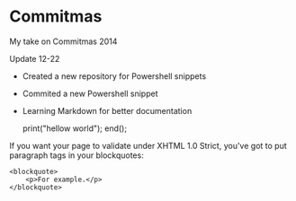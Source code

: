 Commitmas
=========

My take on Commitmas 2014

Update 12-22
 - Created a new repository for Powershell snippets
 - Commited a new Powershell snippet
 - Learning Markdown for better documentation
 
    print("hellow world");
    end();
    

If you want your page to validate under XHTML 1.0 Strict,
you've got to put paragraph tags in your blockquotes:

    <blockquote>
        <p>For example.</p>
    </blockquote>
    
